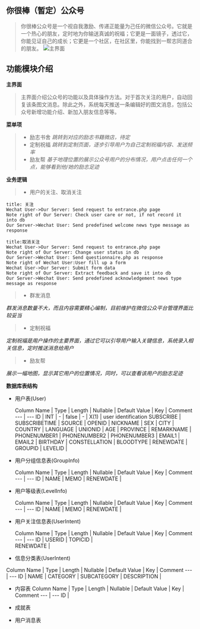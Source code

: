 

**你很棒（暂定）公众号**
--------------

>你很棒公众号是一个视自我激励、传递正能量为己任的微信公众号。它就是一个热心的朋友，定时地为你输送真诚的祝福；它更是一面镜子，透过它，你能见证自己的成长；它更是一个社区，在社区里，你能找到一帮志同道合的朋友。
![主界面](http://www.xiangpipi.com/test/Overview.jpg)


**功能模块介绍**
----------
**主界面**
>主界面介绍公众号的功能以及具体操作方法。对于首次关注的用户，自动回复该条图文消息。除此之外，系统每天推送一条编辑好的图文消息，包括公众号新增功能介绍、新加入朋友信息等等。

**菜单项**

> - 励志书舍
 *跳转到对应的励志书籍微店，待定*
 >- 定制祝福
 *跳转到定制页面，逐步引导用户为自己定制祝福内容、发送频率*
> - 励友帮
 *基于地理位置的展示公众号用户的分布情况，用户点击任何一个点，能够看到他/她的励志足迹*

**业务逻辑**

> - 用户的关注、取消关注
```sequence
title: 关注 
Wechat User->Our Server: Send request to entrance.php page
Note right of Our Server: Check user care or not, if not record it into db
Our Server->Wechat User: Send predefined welcome news type message as response
```
```sequence
title:取消关注
Wechat User->Our Server: Send request to entrance.php page
Note right of Our Server: Change user status in db
Our Server->Wechat User: Send questionnaire.php as response
Note right of Wechat User:User fill up a form
Wechat User->Our Server: Submit form data
Note right of Our Server: Extract feedback and save it into db 
Our Server->Wechat User: Send predefined acknowledgement news type message as response
```
> - 群发消息

*群发消息数量不大，而且内容需要精心编制，目前维护在微信公众平台管理界面比较妥当*
> - 定制祝福

*定制祝福是用户操作的主要界面，通过它可以引导用户输入关键信息，系统录入相关信息，定时推送消息给用户*

> - 励友帮

*展示一幅地图，显示其它用户的位置情况，同时，可以查看该用户的励志足迹*

**数据库表结构**

 - 用户表(User)
 
      Column Name | Type | Length | Nullable | Default Value | Key | Comment
      --- | ---
      ID | INT | - | false | - | X(1) | user identification 
      SUBSCRIBE |
      SUBSCRIBETIME |
      SOURCE | 
      OPENID |
      NICKNAME |
      SEX |
      CITY |
      COUNTRY |
      LANGUAGE |
      UNIONID |
      AGE |
      PROVINCE |
      REMARKNAME |
      PHONENUMBER1 |
      PHONENUMBER2 |
      PHONENUMBER3 |
      EMAIL1 |
      EMAIL2 |
      BIRTHDAY |
      CONSTELLATION |
      BLOODTYPE |
      RENEWDATE |
      GROUPID |
      LEVELID |

 - 用户分组信息表(GroupInfo)
 
    Column Name | Type | Length | Nullable | Default Value | Key | Comment
     --- | --- 
     ID |
     NAME |
     MEMO |
     RENEWDATE |
      
 - 用户等级表(LevelInfo)
 
   Column Name | Type | Length | Nullable | Default Value | Key | Comment
     --- | ---
     ID |
     NAME |
     MEMO |
     RENEWDATE | 
      
 - 用户关注信息表(UserIntent)
  
     Column Name | Type | Length | Nullable | Default Value | Key | Comment
      --- | --- 
      ID |
      USERID |
      TOPICID |           
      RENEWDATE |

 - 信息分类表(UserIntent)

 Column Name | Type | Length | Nullable | Default Value | Key | Comment
    --- | --- 
    ID |
    NAME | 
    CATEGORY | 
    SUBCATEGORY | 
    DESCRIPTION | 
         
 - 内容表
 Column Name | Type | Length | Nullable | Default Value | Key | Comment
    --- | --- 
ID |
 
 - 成就表
 - 用户消息表

